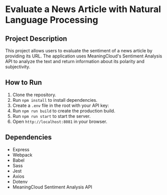# Evaluate a News Article with Natural Language Processing

## Project Description
This project allows users to evaluate the sentiment of a news article by providing its URL. The application uses MeaningCloud's Sentiment Analysis API to analyze the text and return information about its polarity and subjectivity.

## How to Run
1. Clone the repository.
2. Run `npm install` to install dependencies.
3. Create a `.env` file in the root with your API key:
4. Run `npm run build` to create the production build.
5. Run `npm run start` to start the server.
6. Open `http://localhost:8081` in your browser.

## Dependencies
- Express
- Webpack
- Babel
- Sass
- Jest
- Axios
- Dotenv
- MeaningCloud Sentiment Analysis API
